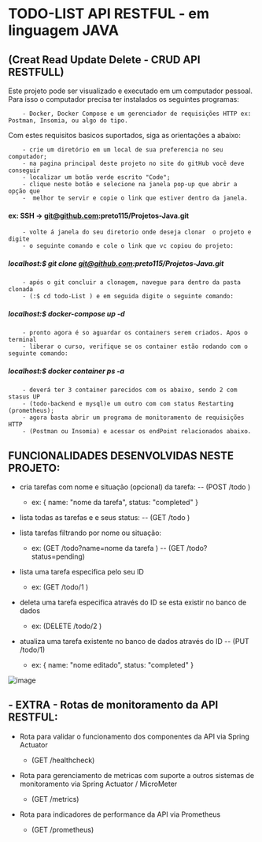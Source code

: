 
# 						TODO-LIST API RESTFUL - em linguagem JAVA
##				 		(Creat Read Update Delete - CRUD API RESTFULL)

Este projeto pode ser visualizado e executado em um computador pessoal. Para isso o computador precisa ter instalados os seguintes programas: 
		
		- Docker, Docker Compose e um gerenciador de requisições HTTP ex: Postman, Insomia, ou algo do tipo.

Com estes requisitos basicos suportados, siga as orientações a abaixo:

		- crie um diretório em um local de sua preferencia no seu computador;
		- na pagina principal deste projeto no site do gitHub você deve conseguir 
		- localizar um botão verde escrito "Code";
		- clique neste botão e selecione na janela pop-up que abrir a opção que
		-  melhor te servir e copie o link que estiver dentro da janela.

####		 ex: SSH ->  git@github.com:preto115/Projetos-Java.git

		- volte á janela do seu diretorio onde deseja clonar  o projeto e digite 
		- o seguinte comando e cole o link que vc copiou do projeto:
			
##### 			localhost:$  git  clone  git@github.com:preto115/Projetos-Java.git
			
		- após o git concluir a clonagem, navegue para dentro da pasta clonada 
		- (:$ cd todo-List ) e em seguida digite o seguinte comando:
		
##### 			localhost:$  docker-compose  up  -d
			
		- pronto agora é so aguardar os containers serem criados. Apos o terminal 
		- liberar o curso, verifique se os container estão rodando com o seguinte comando:
		
##### 			localhost:$  docker container  ps  -a
			
		- deverá ter 3 container parecidos com os abaixo, sendo 2 com stasus UP 
		- (todo-backend e mysql)e um outro com com status Restarting (prometheus);
		- agora basta abrir um programa de monitoramento de requisições HTTP 
		- (Postman ou Insomia) e acessar os endPoint relacionados abaixo.



## FUNCIONALIDADES  DESENVOLVIDAS NESTE PROJETO:


  - cria tarefas com nome e situação (opcional) da tarefa: -- (POST /todo )
    - ex: { name: "nome da tarefa", status: "completed" }
		
  - lista todas as tarefas e e seus status: -- (GET /todo )
	
  - lista tarefas filtrando por nome ou situação: 
    - ex: (GET /todo?name=nome da tarefa ) -- (GET /todo?status=pending)
		
  - lista uma tarefa especifica pelo seu ID
    - ex: (GET /todo/1 )
	
  - deleta uma tarefa especifica através do ID se esta existir no banco de dados
    - ex: (DELETE /todo/2 )
	
  - atualiza uma tarefa existente no banco de dados através do ID -- (PUT /todo/1) 
    - ex: { name: "nome editado", status: "completed" } 


![image](https://user-images.githubusercontent.com/64562701/113464929-c02fba00-9406-11eb-8405-abf091c9eaba.png)

## - EXTRA - Rotas de monitoramento da API RESTFUL: 

  - Rota para validar o funcionamento dos componentes da API via Spring Actuator
    - (GET /healthcheck)
		
  - Rota para gerenciamento de metricas com suporte a outros sistemas de monitoramento via Spring Actuator / MicroMeter
    - (GET /metrics)
	
  - Rota para indicadores de performance da API via Prometheus
    - (GET /prometheus)
